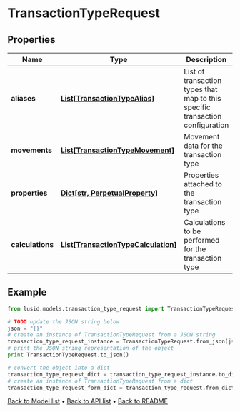 # TransactionTypeRequest


## Properties
Name | Type | Description | Notes
------------ | ------------- | ------------- | -------------
**aliases** | [**List[TransactionTypeAlias]**](TransactionTypeAlias.md) | List of transaction types that map to this specific transaction configuration | 
**movements** | [**List[TransactionTypeMovement]**](TransactionTypeMovement.md) | Movement data for the transaction type | 
**properties** | [**Dict[str, PerpetualProperty]**](PerpetualProperty.md) | Properties attached to the transaction type | [optional] 
**calculations** | [**List[TransactionTypeCalculation]**](TransactionTypeCalculation.md) | Calculations to be performed for the transaction type | [optional] 

## Example

```python
from lusid.models.transaction_type_request import TransactionTypeRequest

# TODO update the JSON string below
json = "{}"
# create an instance of TransactionTypeRequest from a JSON string
transaction_type_request_instance = TransactionTypeRequest.from_json(json)
# print the JSON string representation of the object
print TransactionTypeRequest.to_json()

# convert the object into a dict
transaction_type_request_dict = transaction_type_request_instance.to_dict()
# create an instance of TransactionTypeRequest from a dict
transaction_type_request_form_dict = transaction_type_request.from_dict(transaction_type_request_dict)
```
[Back to Model list](../README.md#documentation-for-models) &#8226; [Back to API list](../README.md#documentation-for-api-endpoints) &#8226; [Back to README](../README.md)


